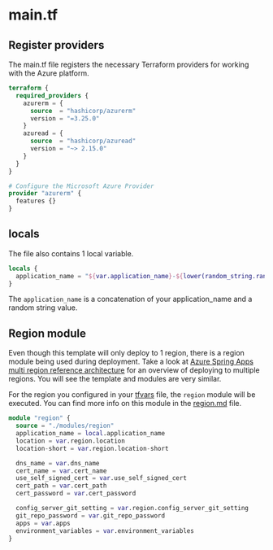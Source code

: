 # main.tf

## Register providers

The main.tf file registers the necessary Terraform providers for working with the Azure platform.

```terraform
terraform {
  required_providers {
    azurerm = {
      source  = "hashicorp/azurerm"
      version = "=3.25.0"
    }
    azuread = {
      source  = "hashicorp/azuread"
      version = "~> 2.15.0"
    }
  }
}

# Configure the Microsoft Azure Provider
provider "azurerm" {
  features {}
}
```

## locals

The file also contains 1 local variable.

```terraform
locals {
  application_name = "${var.application_name}-${lower(random_string.rand-name.result)}"
}
```

The `application_name` is a concatenation of your application_name and a random string value.

## Region module

Even though this template will only deploy to 1 region, there is a region module being used during deployment. Take a look at [Azure Spring Apps multi region reference architecture](https://github.com/Azure-Samples/azure-spring-apps-multi-region) for an overview of deploying to multiple regions. You will see the template and modules are very similar.

For the region you configured in your [tfvars](../tf-deploy/myvars.tfvars) file, the `region` module will be executed. You can find more info on this module in the [region.md](region.md) file.

```terraform
module "region" {
  source = "./modules/region"
  application_name = local.application_name
  location = var.region.location
  location-short = var.region.location-short

  dns_name = var.dns_name
  cert_name = var.cert_name
  use_self_signed_cert = var.use_self_signed_cert
  cert_path = var.cert_path
  cert_password = var.cert_password

  config_server_git_setting = var.region.config_server_git_setting
  git_repo_password = var.git_repo_password
  apps = var.apps
  environment_variables = var.environment_variables
}
```
